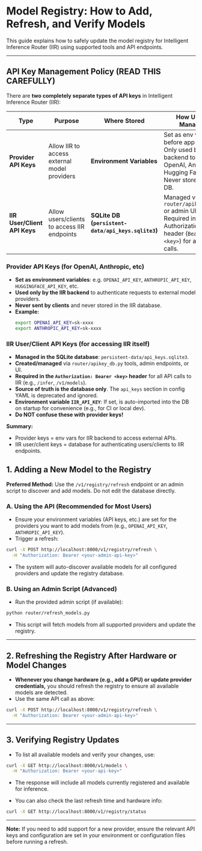 # Model Registry: How to Add, Refresh, and Verify Models

This guide explains how to safely update the model registry for Intelligent Inference Router (IIR) using supported tools and API endpoints.

---

## API Key Management Policy (READ THIS CAREFULLY)

There are **two completely separate types of API keys** in Intelligent Inference Router (IIR):

| Type                     | Purpose                                      | Where Stored                  | How Used / Managed                       |
|--------------------------|----------------------------------------------|-------------------------------|------------------------------------------|
| **Provider API Keys**    | Allow IIR to access external model providers | **Environment Variables**     | Set as env vars before app starts. Only used by IIR backend to talk to OpenAI, Anthropic, Hugging Face, etc. Never stored in IIR DB. |
| **IIR User/Client API Keys** | Allow users/clients to access IIR endpoints | **SQLite DB (`persistent-data/api_keys.sqlite3`)** | Managed via `router/apikey_db.py` or admin UI. Required in Authorization header (`Bearer <key>`) for all IIR API calls. |

### Provider API Keys (for OpenAI, Anthropic, etc)
- **Set as environment variables**: e.g. `OPENAI_API_KEY`, `ANTHROPIC_API_KEY`, `HUGGINGFACE_API_KEY`, etc.
- **Used only by the IIR backend** to authenticate requests to external model providers.
- **Never sent by clients** and never stored in the IIR database.
- **Example:**
  ```bash
  export OPENAI_API_KEY=sk-xxxx
  export ANTHROPIC_API_KEY=sk-xxxx
  ```

### IIR User/Client API Keys (for accessing IIR itself)
- **Managed in the SQLite database**: `persistent-data/api_keys.sqlite3`.
- **Created/managed** via `router/apikey_db.py` tools, admin endpoints, or UI.
- **Required in the `Authorization: Bearer <key>` header** for all API calls to IIR (e.g., `/infer`, `/v1/models`).
- **Source of truth is the database only**. The `api_keys` section in config YAML is deprecated and ignored.
- **Environment variable `IIR_API_KEY`**: If set, is auto-imported into the DB on startup for convenience (e.g., for CI or local dev).
- **Do NOT confuse these with provider keys!**

**Summary:**
- Provider keys = env vars for IIR backend to access external APIs.
- IIR user/client keys = database for authenticating users/clients to IIR endpoints.

## 1. Adding a New Model to the Registry

**Preferred Method:** Use the `/v1/registry/refresh` endpoint or an admin script to discover and add models. Do not edit the database directly.

### **A. Using the API (Recommended for Most Users)**

- Ensure your environment variables (API keys, etc.) are set for the providers you want to add models from (e.g., `OPENAI_API_KEY`, `ANTHROPIC_API_KEY`).
- Trigger a refresh:

```bash
curl -X POST http://localhost:8000/v1/registry/refresh \
  -H "Authorization: Bearer <your-admin-api-key>"
```

- The system will auto-discover available models for all configured providers and update the registry database.

### **B. Using an Admin Script (Advanced)**

- Run the provided admin script (if available):

```bash
python router/refresh_models.py
```

- This script will fetch models from all supported providers and update the registry.

---

## 2. Refreshing the Registry After Hardware or Model Changes

- **Whenever you change hardware (e.g., add a GPU) or update provider credentials,** you should refresh the registry to ensure all available models are detected.
- Use the same API call as above:

```bash
curl -X POST http://localhost:8000/v1/registry/refresh \
  -H "Authorization: Bearer <your-admin-api-key>"
```

---

## 3. Verifying Registry Updates

- To list all available models and verify your changes, use:

```bash
curl -X GET http://localhost:8000/v1/models \
  -H "Authorization: Bearer <your-api-key>"
```

- The response will include all models currently registered and available for inference.

- You can also check the last refresh time and hardware info:

```bash
curl -X GET http://localhost:8000/v1/registry/status
```

---

**Note:** If you need to add support for a new provider, ensure the relevant API keys and configuration are set in your environment or configuration files before running a refresh.
